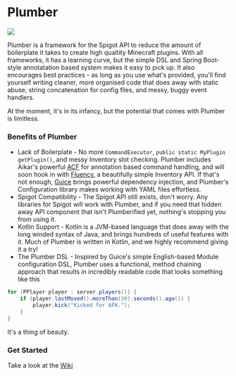 # Plumber

![](https://travis-ci.com/knightzmc/plumber.svg?branch=master)

Plumber is a framework for the Spigot API to reduce the amount of boilerplate it takes to create high qualtity Minecraft plugins. With all frameworks, it has a learning curve, but the simple DSL and Spring Boot-style annotatation based system makes it easy to pick up. It also encourages best practices - as long as you use what's provided, you'll find yourself writing cleaner, more organised code that does away with static abuse, string concatenation for config files, and messy, buggy event handlers.

At the moment, it's in its infancy, but the potential that comes with Plumber is limitless.

### Benefits of Plumber
* Lack of Boilerplate - No more `CommandExecutor`, `public static MyPlugin getPlugin()`, and messy Inventory slot checking. Plumber includes Aikar's powerful [ACF](https://github.com/aikar/commands) for annotation based command handling, and will soon hook in with [Fluency](https://github.com/knightzmc/spigotmenus/tree/dev), a beautifully simple Inventory API. If that's not enough, [Guice](https://github.com/google/guice/) brings powerful dependency injection, and Plumber's Configuration library makes working with YAML files effortless.
* Spigot Compatibility - The Spigot API still exists, don't worry. Any libraries for Spigot will work with Plumber, and if you need that hidden away API component that isn't Plumberified yet, nothing's stopping you from using it.
* Kotlin Support - Kotlin is a JVM-based language that does away with the long winded syntax of Java, and brings hundreds of useful features with it. Much of Plumber is written in Kotlin, and we highly recommend giving it a try!
* The Plumber DSL - Inspired by Guice's simple English-based Module configuration DSL, Plumber uses a functional, method chaining approach that results in incredibly readable code that looks something like this
```java
for (PPlayer player : server.players()) {
    if (player.lastMoved().moreThan(30).seconds().ago()) {
        player.kick("Kicked for AFK.");
    }
}
```
It's a thing of beauty.


### Get Started
Take a look at the [Wiki](https://github.com/knightzmc/plumber/wiki)
